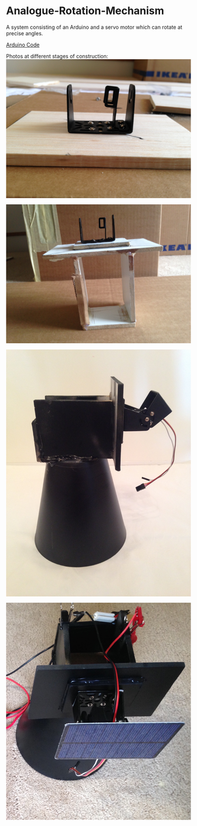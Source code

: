 # Analogue-Rotation-Mechanism
A system consisting of an Arduino and a servo motor which can rotate at precise angles.

[Arduino Code](Code.ino)

Photos at different stages of construction:
![1](IMG_4566.JPG)

![2](IMG_4584.JPG)

![3](IMG_4721.JPG)

![4](IMG_4871.JPG)
